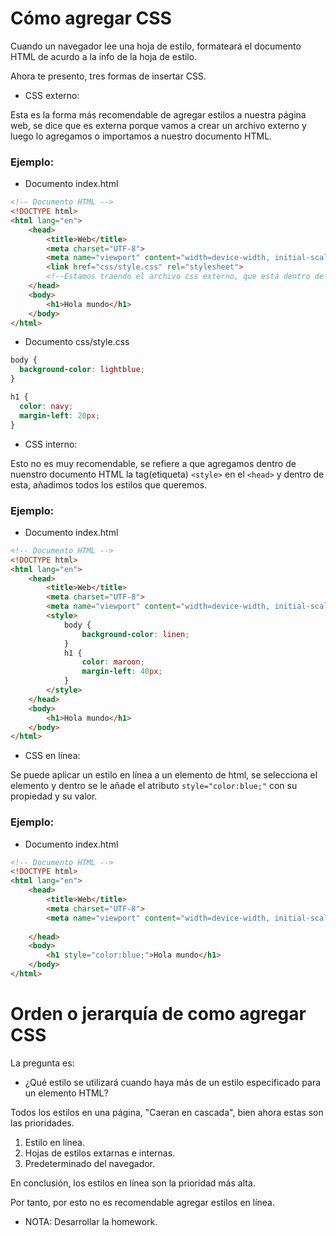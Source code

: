 # Cómo agregar CSS

Cuando un navegador lee una hoja de estilo, formateará el documento HTML de acurdo a la info de la hoja de estilo.

Ahora te presento, tres formas de insertar CSS.

- CSS externo:

Esta es la forma más recomendable de agregar estilos a nuestra página web, se dice que es externa porque vamos a crear un archivo externo y luego lo agregamos o importamos a nuestro documento HTML.

<h3>Ejemplo:</h3>

- Documento index.html
```html
<!-- Documento HTML -->
<!DOCTYPE html>
<html lang="en">
    <head>
        <title>Web</title>
        <meta charset="UTF-8">
        <meta name="viewport" content="width=device-width, initial-scale=1">
        <link href="css/style.css" rel="stylesheet"> 
        <!--Estamos traendo el archivo css externo, que está dentro de la carpeta css en este caso-->
    </head>
    <body>
        <h1>Hola mundo</h1>
    </body>
</html>
```
- Documento css/style.css
```css
body {
  background-color: lightblue;
}

h1 {
  color: navy;
  margin-left: 20px;
}
```
- CSS interno:

Esto no es muy recomendable, se refiere a que agregamos dentro de nuenstro documento HTML la tag(etiqueta) ```<style>``` en el ```<head>``` y dentro de esta, añadimos todos los estilos que queremos.

<h3>Ejemplo:</h3>

- Documento index.html
```html
<!-- Documento HTML -->
<!DOCTYPE html>
<html lang="en">
    <head>
        <title>Web</title>
        <meta charset="UTF-8">
        <meta name="viewport" content="width=device-width, initial-scale=1">
        <style>
            body {
                background-color: linen;
            }
            h1 {
                color: maroon;
                margin-left: 40px;
            }
        </style>
    </head>
    <body>
        <h1>Hola mundo</h1>
    </body>
</html>
```

- CSS en línea:

Se puede aplicar un estilo en línea a un elemento de html, se selecciona el elemento y dentro se le añade el atributo ```style="color:blue;"``` con su propiedad y su valor.

<h3>Ejemplo:</h3>

- Documento index.html
```html
<!-- Documento HTML -->
<!DOCTYPE html>
<html lang="en">
    <head>
        <title>Web</title>
        <meta charset="UTF-8">
        <meta name="viewport" content="width=device-width, initial-scale=1">
        
    </head>
    <body>
        <h1 style="color:blue;">Hola mundo</h1>
    </body>
</html>
```

# Orden o jerarquía de como agregar CSS

La pregunta es: 

- ¿Qué estilo se utilizará cuando haya más de un estilo especificado para un elemento HTML?

Todos los estilos en una página, "Caeran en cascada", bien ahora estas son las prioridades.

1. Estilo en línea.
2. Hojas de estilos extarnas e internas.
3. Predeterminado del navegador.

En conclusión, los estilos en línea son la prioridad más alta.

Por tanto, por esto no es recomendable agregar estilos en línea.


- NOTA: Desarrollar la homework.
